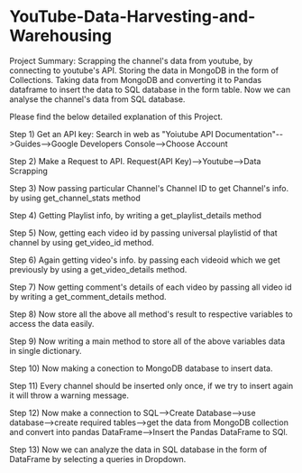 # YouTube-Data-Harvesting-and-Warehousing
Project Summary: Scrapping the channel's data from youtube, by connecting to youtube's API. Storing the data in MongoDB in the form of Collections. Taking data from MongoDB and converting it to Pandas dataframe to insert the data to SQL database in the form table. Now we can analyse the channel's data from SQL database.


Please find the below detailed explanation of this Project.

Step 1) Get an API key:
Search in web as "Yoiutube API Documentation"-->Guides-->Google Developers Console-->Choose Account

Step 2) Make a Request to API.
Request(API Key)-->Youtube-->Data Scrapping

Step 3) Now passing particular Channel's Channel ID to get Channel's info. by using get_channel_stats method

Step 4) Getting Playlist info, by writing a get_playlist_details method

Step 5) Now, getting each video id by passing universal playlistid of that channel by using get_video_id method.

Step 6) Again getting video's info. by passing each videoid which we get previously by using a get_video_details method.

Step 7) Now getting comment's details of each video by passing all video id by writing a get_comment_details method.

Step 8) Now store all the above all method's result to respective variables to access the data easily.

Step 9) Now writing a main method to store all of the above variables data in single dictionary.

Step 10) Now making a conection to MongoDB database to insert data.

Step 11) Every channel should be inserted only once, if we try to insert again it will throw a warning message.

Step 12) Now make a connection to SQL-->Create Database-->use database-->create required tables-->get the data from MongoDB collection and convert into pandas DataFrame-->Insert the Pandas DataFrame to SQl.

Step 13) Now we can analyze the data in SQL database in the form of DataFrame by selecting a queries in Dropdown.

